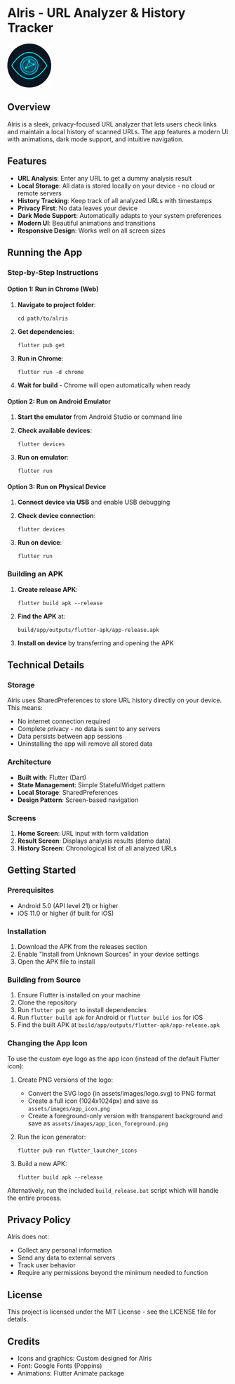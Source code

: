 # Alris - URL Analyzer & History Tracker

<img src="assets/images/logo.svg" width="100" alt="Alris Logo">

## Overview

Alris is a sleek, privacy-focused URL analyzer that lets users check links and maintain a local history of scanned URLs. The app features a modern UI with animations, dark mode support, and intuitive navigation.

## Features

- **URL Analysis**: Enter any URL to get a dummy analysis result
- **Local Storage**: All data is stored locally on your device - no cloud or remote servers
- **History Tracking**: Keep track of all analyzed URLs with timestamps
- **Privacy First**: No data leaves your device
- **Dark Mode Support**: Automatically adapts to your system preferences
- **Modern UI**: Beautiful animations and transitions
- **Responsive Design**: Works well on all screen sizes

## Running the App

### Step-by-Step Instructions

#### Option 1: Run in Chrome (Web)

1. **Navigate to project folder**:
   ```
   cd path/to/alris
   ```

2. **Get dependencies**:
   ```
   flutter pub get
   ```

3. **Run in Chrome**:
   ```
   flutter run -d chrome
   ```

4. **Wait for build** - Chrome will open automatically when ready

#### Option 2: Run on Android Emulator

1. **Start the emulator** from Android Studio or command line

2. **Check available devices**:
   ```
   flutter devices
   ```

3. **Run on emulator**:
   ```
   flutter run
   ```

#### Option 3: Run on Physical Device

1. **Connect device via USB** and enable USB debugging

2. **Check device connection**:
   ```
   flutter devices
   ```

3. **Run on device**:
   ```
   flutter run
   ```

### Building an APK

1. **Create release APK**:
   ```
   flutter build apk --release
   ```

2. **Find the APK** at:
   ```
   build/app/outputs/flutter-apk/app-release.apk
   ```

3. **Install on device** by transferring and opening the APK

## Technical Details

### Storage

Alris uses SharedPreferences to store URL history directly on your device. This means:
- No internet connection required
- Complete privacy - no data is sent to any servers
- Data persists between app sessions
- Uninstalling the app will remove all stored data

### Architecture

- **Built with**: Flutter (Dart)
- **State Management**: Simple StatefulWidget pattern
- **Local Storage**: SharedPreferences
- **Design Pattern**: Screen-based navigation

### Screens

1. **Home Screen**: URL input with form validation
2. **Result Screen**: Displays analysis results (demo data)
3. **History Screen**: Chronological list of all analyzed URLs

## Getting Started

### Prerequisites

- Android 5.0 (API level 21) or higher
- iOS 11.0 or higher (if built for iOS)

### Installation

1. Download the APK from the releases section
2. Enable "Install from Unknown Sources" in your device settings
3. Open the APK file to install

### Building from Source

1. Ensure Flutter is installed on your machine
2. Clone the repository
3. Run `flutter pub get` to install dependencies
4. Run `flutter build apk` for Android or `flutter build ios` for iOS
5. Find the built APK at `build/app/outputs/flutter-apk/app-release.apk`

### Changing the App Icon

To use the custom eye logo as the app icon (instead of the default Flutter icon):

1. Create PNG versions of the logo:
   - Convert the SVG logo (in assets/images/logo.svg) to PNG format
   - Create a full icon (1024x1024px) and save as `assets/images/app_icon.png`
   - Create a foreground-only version with transparent background and save as `assets/images/app_icon_foreground.png`

2. Run the icon generator:
   ```
   flutter pub run flutter_launcher_icons
   ```

3. Build a new APK:
   ```
   flutter build apk --release
   ```

Alternatively, run the included `build_release.bat` script which will handle the entire process.

## Privacy Policy

Alris does not:
- Collect any personal information
- Send any data to external servers
- Track user behavior
- Require any permissions beyond the minimum needed to function

## License

This project is licensed under the MIT License - see the LICENSE file for details.

## Credits

- Icons and graphics: Custom designed for Alris
- Font: Google Fonts (Poppins)
- Animations: Flutter Animate package
